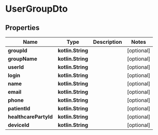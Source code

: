 
# UserGroupDto

## Properties
Name | Type | Description | Notes
------------ | ------------- | ------------- | -------------
**groupId** | **kotlin.String** |  |  [optional]
**groupName** | **kotlin.String** |  |  [optional]
**userId** | **kotlin.String** |  |  [optional]
**login** | **kotlin.String** |  |  [optional]
**name** | **kotlin.String** |  |  [optional]
**email** | **kotlin.String** |  |  [optional]
**phone** | **kotlin.String** |  |  [optional]
**patientId** | **kotlin.String** |  |  [optional]
**healthcarePartyId** | **kotlin.String** |  |  [optional]
**deviceId** | **kotlin.String** |  |  [optional]
